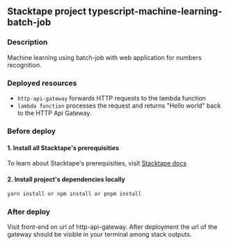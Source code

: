 ## Stacktape project typescript-machine-learning-batch-job

### Description

Machine learning using batch-job with web application for numbers recognition.

### Deployed resources

- `http-api-gateway` forwards HTTP requests to the lambda function
- `lambda function` processes the request and returns "Hello world" back to the HTTP Api Gateway.

### Before deploy

#### 1. Install all Stacktape's prerequisities

To learn about Stacktape's prerequisities, visit [Stacktape docs](https://docs.stacktape.com/getting-started/1-install)

#### 2. Install project's dependencies locally

```bash
yarn install or npm install or pnpm install
```

### After deploy

Visit front-end on url of http-api-gateway. After deployment the url of the gateway should be visible in your terminal among stack outputs.
